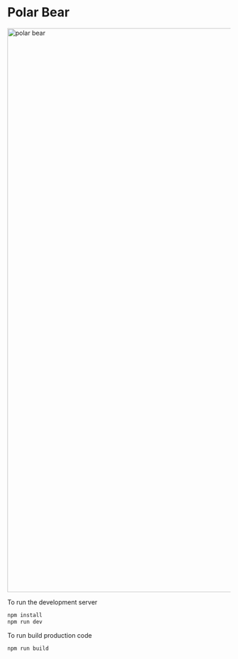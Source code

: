 # Polar Bear
<img width="1272" alt="polar bear" src="https://github.com/user-attachments/assets/bdbd9fca-a17e-4832-8bf7-c3a2ca2b7edb" />

To run the development server
```bash
npm install
npm run dev
```

To run build production code 
```bash
npm run build
```

